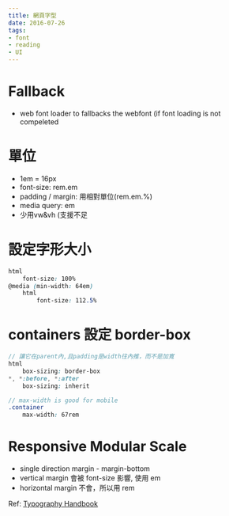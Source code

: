 ```yaml
---
title: 網頁字型
date: 2016-07-26
tags:
- font
- reading
- UI
---
```


# Fallback
- web font loader to fallbacks the webfont (if font loading is not compeleted

# 單位
- 1em = 16px
- font-size: rem.em
- padding / margin: 用相對單位(rem.em.%)
- media query: em
- 少用vw&vh (支援不足

<!-- more -->

# 設定字形大小
``` SCSS
html
	font-size: 100%
@media (min-width: 64em)
	html
		font-size: 112.5%
```

# containers 設定 border-box
``` SCSS
// 讓它在parent內,且padding是width往內推，而不是加寬
html
	box-sizing: border-box
*, *:before, *:after
	box-sizing: inherit
```

``` SCSS
// max-width is good for mobile
.container
	max-width: 67rem
```


# Responsive Modular Scale

- single direction margin - margin-bottom
- vertical margin 會被 font-size 影響, 使用 em
- horizontal margin 不會，所以用 rem

Ref: [Typography Handbook](http://typographyhandbook.com/)

